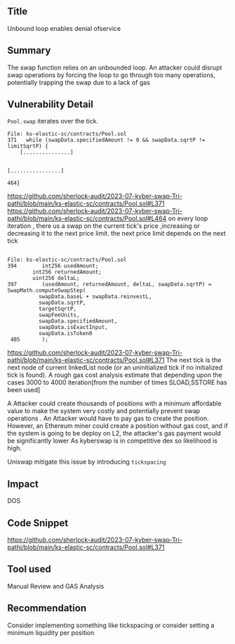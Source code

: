 ## Title
Unbound loop enables denial ofservice

## Summary
The swap function relies on an unbounded loop. An attacker could disrupt swap operations by forcing the loop to go through too many operations, potentially trapping the swap due to a lack of gas

## Vulnerability Detail

`Pool.swap` iterates over the tick. 
```solidity
File: ks-elastic-sc/contracts/Pool.sol
371   while (swapData.specifiedAmount != 0 && swapData.sqrtP != limitSqrtP) {
    [...............]
      
      
[................]

464}
```
https://github.com/sherlock-audit/2023-07-kyber-swap-Tri-pathi/blob/main/ks-elastic-sc/contracts/Pool.sol#L371
https://github.com/sherlock-audit/2023-07-kyber-swap-Tri-pathi/blob/main/ks-elastic-sc/contracts/Pool.sol#L464
on every loop iteration , there us a swap on the current tick's price ,increasing or decreasing it to the next price limit. the next price limit depends on the next tick
```solidity

File: ks-elastic-sc/contracts/Pool.sol
394        int256 usedAmount;
        int256 returnedAmount;
        uint256 deltaL;
397        (usedAmount, returnedAmount, deltaL, swapData.sqrtP) = SwapMath.computeSwapStep(
          swapData.baseL + swapData.reinvestL,
          swapData.sqrtP,
          targetSqrtP,
          swapFeeUnits,
          swapData.specifiedAmount,
          swapData.isExactInput,
          swapData.isToken0
 405       );

```
https://github.com/sherlock-audit/2023-07-kyber-swap-Tri-pathi/blob/main/ks-elastic-sc/contracts/Pool.sol#L371
The next tick is the next node of current linkedList node  (or an uninitialized tick if no initialized tick is found).
A rough gas cost analysis estimate that depending upon the cases 3000 to 4000 iteration[from the number of times SLOAD,SSTORE has been used]

A Attacker could create thousands of positions with a minimum affordable value to make the system very costly and potentially prevent swap operations .
An Attacker would have to pay gas to create the position. However, an Ethereum miner could create a position without gas cost, and if the system is going to be deploy on L2, the attacker's gas payment would be significantly lower
As kyberswap is in competitive dex so likelihood is high. 

Uniswap mitigate this issue by introducing `tickspacing` 

## Impact
DOS
## Code Snippet
https://github.com/sherlock-audit/2023-07-kyber-swap-Tri-pathi/blob/main/ks-elastic-sc/contracts/Pool.sol#L371
## Tool used

Manual Review and GAS Analysis 

## Recommendation

Consider implementing something like tickspacing or consider setting a minimum liquidity per position